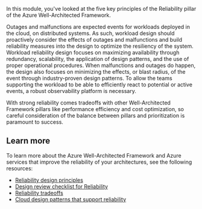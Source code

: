 In this module, you've looked at the five key principles of the Reliability pillar of the Azure Well-Architected Framework.

Outages and malfunctions are expected events for workloads deployed in the cloud, on distributed systems. As such, workload design should proactively consider the effects of outages and malfunctions and build reliability measures into the design to optimize the resiliency of the system. Workload reliability design focuses on maximizing availability through redundancy, scalability, the application of design patterns, and the use of proper operational procedures. When malfunctions and outages do happen, the design also focuses on minimizing the effects, or blast radius, of the event through industry-proven design patterns. To allow the teams supporting the workload to be able to efficiently react to potential or active events, a robust observability platform is necessary.

With strong reliability comes tradeoffs with other Well-Architected Framework pillars like performance efficiency and cost optimization, so careful consideration of the balance between pillars and prioritization is paramount to success.

## Learn more

To learn more about the Azure Well-Architected Framework and Azure services that improve the reliability of your architectures, see the following resources:

- [Reliability design principles](/azure/well-architected/reliability/principles)
- [Design review checklist for Reliability](/azure/well-architected/reliability/checklist)
- [Reliability tradeoffs](/azure/well-architected/reliability/tradeoffs)
- [Cloud design patterns that support reliability](/azure/well-architected/reliability/design-patterns)
